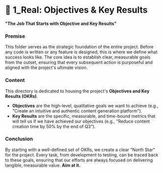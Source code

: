 # 🎯 1_Real: Objectives & Key Results

**"The Job That Starts with Objective and Key Results"**

### Premise
This folder serves as the strategic foundation of the entire project. Before any code is written or any feature is designed, this is where we define what success looks like. The core idea is to establish clear, measurable goals from the outset, ensuring that every subsequent action is purposeful and aligned with the project's ultimate vision.

### Content
This directory is dedicated to housing the project's **Objectives and Key Results (OKRs)**.
- **Objectives** are the high-level, qualitative goals we want to achieve (e.g., "Create an intuitive and authentic content generation platform").
- **Key Results** are the specific, measurable, and time-bound metrics that will tell us if we have achieved our objectives (e.g., "Reduce content creation time by 50% by the end of Q3").

### Conclusion
By starting with a well-defined set of OKRs, we create a clear "North Star" for the project. Every task, from development to testing, can be traced back to these goals, ensuring that our efforts are always focused on delivering tangible, measurable value. **Aim at it.**
